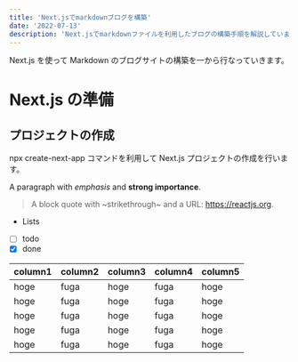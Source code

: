 ```yaml
---
title: 'Next.jsでmarkdownブログを構築'
date: '2022-07-13'
description: 'Next.jsでmarkdownファイルを利用したブログの構築手順を解説しています。'
---
```


Next.js を使って Markdown のブログサイトの構築を一から行なっていきます。

# Next.js の準備

## プロジェクトの作成

npx create-next-app コマンドを利用して Next.js プロジェクトの作成を行います。

A paragraph with _emphasis_ and **strong importance**.

> A block quote with ~strikethrough~ and a URL: https://reactjs.org.

- Lists
- [ ] todo
- [x] done

| column1 | column2 | column3 | column4 | column5 |
| ------- | ------- | ------- | ------- | ------- |
| hoge    | fuga    | hoge    | fuga    | hoge    |
| hoge    | fuga    | hoge    | fuga    | hoge    |
| hoge    | fuga    | hoge    | fuga    | hoge    |
| hoge    | fuga    | hoge    | fuga    | hoge    |
| hoge    | fuga    | hoge    | fuga    | hoge    |
